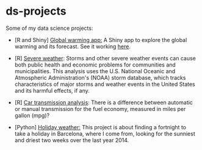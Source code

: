 # ds-projects

Some of my data science projects:

* [R and Shiny] <a href="https://github.com/mafloresg/globalwarming">Global warming app:</a> A Shiny app to explore the global warming and its forecast. See it working <a href="https://mafloresg.shinyapps.io/global_warming/">here</a>.

* [R] <a href="severe_weather.pdf">Severe weather</a>: Storms and other severe weather events can cause both public health and economic problems for communities and municipalities. This analysis uses the U.S. National Oceanic and Atmospheric Administration's (NOAA) storm database, which tracks characteristics of major storms and weather events in the United States and its harmful effects, if any.

* [R] <a href="car_transmission_analysis.pdf">Car transmission analysis</a>: There is a difference between automatic or manual transmission for the fuel economy, measured in miles per gallon (mpg)?

* [Python] <a href="holiday_weather.ipynb">Holiday weather:</a> This project is about finding a fortnight to take a holiday in Barcelona, where I come from, looking for the sunniest and driest two weeks over the last year 2014.
